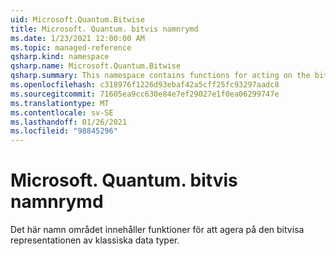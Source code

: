 ```yaml
---
uid: Microsoft.Quantum.Bitwise
title: Microsoft. Quantum. bitvis namnrymd
ms.date: 1/23/2021 12:00:00 AM
ms.topic: managed-reference
qsharp.kind: namespace
qsharp.name: Microsoft.Quantum.Bitwise
qsharp.summary: This namespace contains functions for acting on the bitwise representation of classical data types.
ms.openlocfilehash: c318976f1226d93ebaf42a5cff25fc93297aadc8
ms.sourcegitcommit: 71605ea9cc630e84e7ef29027e1f0ea06299747e
ms.translationtype: MT
ms.contentlocale: sv-SE
ms.lasthandoff: 01/26/2021
ms.locfileid: "98845296"
---
```

# <a name="microsoftquantumbitwise-namespace"></a>Microsoft. Quantum. bitvis namnrymd

Det här namn området innehåller funktioner för att agera på den bitvisa representationen av klassiska data typer.

